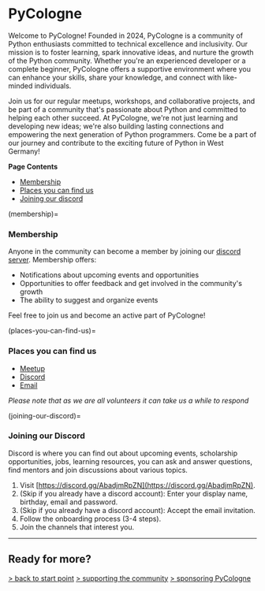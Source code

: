 # PyCologne

Welcome to PyCologne! Founded in 2024, PyCologne is a community of Python enthusiasts committed to technical excellence and inclusivity. Our mission is to foster learning, spark innovative ideas, and nurture the growth of the Python community. Whether you're an experienced developer or a complete beginner, PyCologne offers a supportive environment where you can enhance your skills, share your knowledge, and connect with like-minded individuals.

Join us for our regular meetups, workshops, and collaborative projects, and be part of a community that's passionate about Python and committed to helping each other succeed. At PyCologne, we're not just learning and developing new ideas; we're also building lasting connections and empowering the next generation of Python programmers. Come be a part of our journey and contribute to the exciting future of Python in West Germany!

**Page Contents**

- [Membership](membership)
- [Places you can find us](places-you-can-find-us)
- [Joining our discord](joining-our-discord)

(membership)=
### Membership
Anyone in the community can become a member by joining our [discord server](https://discord.gg/AbadjmRpZN). Membership offers:
- Notifications about upcoming events and opportunities
- Opportunities to offer feedback and get involved in the community's growth 
- The ability to suggest and organize events 

Feel free to join us and become an active part of PyCologne!


(places-you-can-find-us)=
### Places you can find us

- [Meetup](https://www.meetup.com/de-DE/meetup-group-uztynoom/)
- [Discord](https://www.meetup.com/de-DE/meetup-group-uztynoom/)
- [Email](info@jn.contact)

*Please note that as we are all volunteers it can take us a while to respond*

(joining-our-discord)=
### Joining our Discord

Discord is where you can find out about upcoming events, scholarship opportunities, jobs, learning resources, you can ask and answer questions, find mentors and join discussions about various topics.

1. Visit [https://discord.gg/AbadjmRpZN](https://discord.gg/AbadjmRpZN).
2. (Skip if you already have a discord account): Enter your display name, birthday, email and password.
3. (Skip if you already have a discord account): Accept the email invitation.
4. Follow the onboarding process (3-4 steps).
5. Join the channels that interest you.

---

## Ready for more?

[> back to start point](../start_here.md)
[> supporting the community](other-ways-you-might-support-the-community)
[> sponsoring PyCologne](sponsoring-pycologne)
